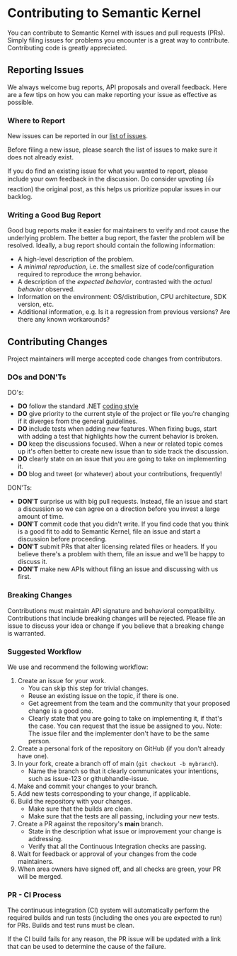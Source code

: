 # Contributing to Semantic Kernel

You can contribute to Semantic Kernel with issues and pull requests (PRs). Simply filing issues
for problems you encounter is a great way to contribute. Contributing code is greatly appreciated.

## Reporting Issues

We always welcome bug reports, API proposals and overall feedback. Here are a few tips on how
you can make reporting your issue as effective as possible.

### Where to Report

New issues can be reported in our [list of issues](https://github.com/semantic-kernel/issues).

Before filing a new issue, please search the list of issues to make sure it does not already exist.

If you do find an existing issue for what you wanted to report, please include your own feedback
in the discussion. Do consider upvoting (👍 reaction) the original post, as this helps us
prioritize popular issues in our backlog.

### Writing a Good Bug Report

Good bug reports make it easier for maintainers to verify and root cause the underlying problem.
The better a bug report, the faster the problem will be resolved. Ideally, a bug report should
contain the following information:

- A high-level description of the problem.
- A _minimal reproduction_, i.e. the smallest size of code/configuration required to reproduce the wrong behavior.
- A description of the _expected behavior_, contrasted with the _actual behavior_ observed.
- Information on the environment: OS/distribution, CPU architecture, SDK version, etc.
- Additional information, e.g. Is it a regression from previous versions? Are there any known workarounds?

## Contributing Changes

Project maintainers will merge accepted code changes from contributors.

### DOs and DON'Ts

DO's:

- **DO** follow the standard .NET [coding style](https://learn.microsoft.com/dotnet/csharp/fundamentals/coding-style/coding-conventions)
- **DO** give priority to the current style of the project or file you're changing if it diverges from the general guidelines.
- **DO** include tests when adding new features. When fixing bugs, start with
  adding a test that highlights how the current behavior is broken.
- **DO** keep the discussions focused. When a new or related topic comes up
  it's often better to create new issue than to side track the discussion.
- **DO** clearly state on an issue that you are going to take on implementing it.
- **DO** blog and tweet (or whatever) about your contributions, frequently!

DON'Ts:

- **DON'T** surprise us with big pull requests. Instead, file an issue and start
  a discussion so we can agree on a direction before you invest a large amount of time.
- **DON'T** commit code that you didn't write. If you find code that you think is a good
  fit to add to Semantic Kernel, file an issue and start a discussion before proceeding.
- **DON'T** submit PRs that alter licensing related files or headers. If you believe there's
  a problem with them, file an issue and we'll be happy to discuss it.
- **DON'T** make new APIs without filing an issue and discussing with us first.

### Breaking Changes

Contributions must maintain API signature and behavioral compatibility. Contributions that include
breaking changes will be rejected. Please file an issue to discuss your idea or change if you
believe that a breaking change is warranted.

### Suggested Workflow

We use and recommend the following workflow:

1. Create an issue for your work.
   - You can skip this step for trivial changes.
   - Reuse an existing issue on the topic, if there is one.
   - Get agreement from the team and the community that your proposed change is a good one.
   - Clearly state that you are going to take on implementing it, if that's the case. You can
     request that the issue be assigned to you. Note: The issue filer and the implementer
     don't have to be the same person.
2. Create a personal fork of the repository on GitHub (if you don't already have one).
3. In your fork, create a branch off of main (`git checkout -b mybranch`).
   - Name the branch so that it clearly communicates your intentions, such as issue-123 or githubhandle-issue.
4. Make and commit your changes to your branch.
5. Add new tests corresponding to your change, if applicable.
6. Build the repository with your changes.
   - Make sure that the builds are clean.
   - Make sure that the tests are all passing, including your new tests.
7. Create a PR against the repository's **main** branch.
   - State in the description what issue or improvement your change is addressing.
   - Verify that all the Continuous Integration checks are passing.
8. Wait for feedback or approval of your changes from the code maintainers.
9. When area owners have signed off, and all checks are green, your PR will be merged.

### PR - CI Process

The continuous integration (CI) system will automatically perform the required builds and
run tests (including the ones you are expected to run) for PRs. Builds and test runs must be clean.

If the CI build fails for any reason, the PR issue will be updated with a link that
can be used to determine the cause of the failure.
